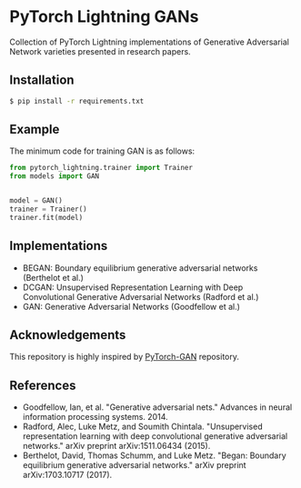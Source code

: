 # PyTorch Lightning GANs
Collection of PyTorch Lightning implementations of Generative Adversarial Network varieties presented in research papers.

## Installation

```bash
$ pip install -r requirements.txt
```

## Example
The minimum code for training GAN is as follows:

```python
from pytorch_lightning.trainer import Trainer
from models import GAN


model = GAN()
trainer = Trainer()
trainer.fit(model)
```

## Implementations
* BEGAN: Boundary equilibrium generative adversarial networks (Berthelot et al.)
* DCGAN: Unsupervised Representation Learning with Deep Convolutional Generative Adversarial Networks (Radford et al.)
* GAN: Generative Adversarial Networks (Goodfellow et al.)

## Acknowledgements
This repository is highly inspired by [PyTorch-GAN](https://github.com/eriklindernoren/PyTorch-GAN) repository.

## References
* Goodfellow, Ian, et al. "Generative adversarial nets." Advances in neural information processing systems. 2014.
* Radford, Alec, Luke Metz, and Soumith Chintala. "Unsupervised representation learning with deep convolutional generative adversarial networks." arXiv preprint arXiv:1511.06434 (2015).
* Berthelot, David, Thomas Schumm, and Luke Metz. "Began: Boundary equilibrium generative adversarial networks." arXiv preprint arXiv:1703.10717 (2017).